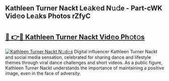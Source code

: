 ## Kathleen Turner Nackt Le𝚊k𝚎d N𝚞𝚍e - Part-cWK Vid𝚎o Le𝚊ks Photos rZfyC

# <h2><a href="http://fb4894.evod.top/?m=Kathleen+Turner+Nackt">🔗 👉🔴 Kathleen Turner Nackt Vid𝚎o Ph𝚘t𝚘s</a></h2>

[![Kathleen Turner Nackt N𝚞d𝚎s](https://i.imgur.com/8V9OHl7.gif)](http://fb4894.evod.top/?m=Kathleen+Turner+Nackt)
Digital influencer Kathleen Turner Nackt and social media sensation, celebrated for sharing dance and lifestyle themes through viral dance challenges and short videos. As a public figure, Kathleen Turner Nackt understands the importance of maintaining a positive image, even in the face of adversity. 
